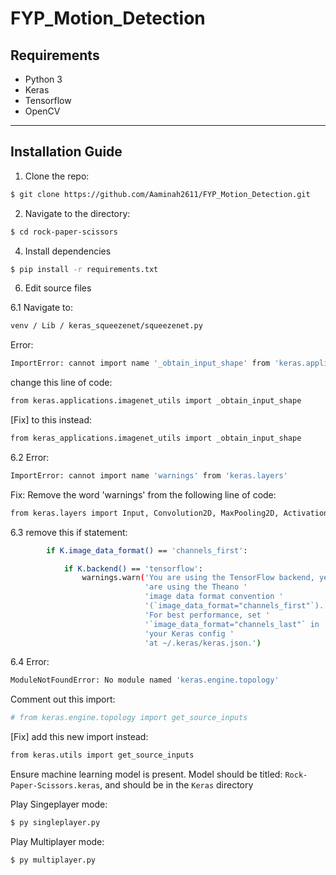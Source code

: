 # FYP_Motion_Detection


## Requirements
- Python 3
- Keras
- Tensorflow
- OpenCV

___________________________________________________

## Installation Guide

1. Clone the repo:
```sh
$ git clone https://github.com/Aaminah2611/FYP_Motion_Detection.git
```

2. Navigate to the directory:
```sh
$ cd rock-paper-scissors
```

4. Install dependencies
```sh
$ pip install -r requirements.txt
```

6. Edit source files

6.1 Navigate to:
```sh
venv / Lib / keras_squeezenet/squeezenet.py
```

Error:
```sh
ImportError: cannot import name '_obtain_input_shape' from 'keras.applications.imagenet_utils
```

change this line of code: 
```sh
from keras.applications.imagenet_utils import _obtain_input_shape
```

[Fix] to this instead: 
```sh
from keras_applications.imagenet_utils import _obtain_input_shape
```

6.2 Error:
```sh
ImportError: cannot import name 'warnings' from 'keras.layers'
```

Fix: Remove the word 'warnings' from the following line of code:
```sh
from keras.layers import Input, Convolution2D, MaxPooling2D, Activation, concatenate, Dropout, warnings
```

6.3 remove this if statement:
```sh
        if K.image_data_format() == 'channels_first':

            if K.backend() == 'tensorflow':
                warnings.warn('You are using the TensorFlow backend, yet you '
                              'are using the Theano '
                              'image data format convention '
                              '(`image_data_format="channels_first"`). '
                              'For best performance, set '
                              '`image_data_format="channels_last"` in '
                              'your Keras config '
                              'at ~/.keras/keras.json.')
```
6.4 Error:
```sh
ModuleNotFoundError: No module named 'keras.engine.topology'
```

Comment out this import: 
```sh
# from keras.engine.topology import get_source_inputs
```

[Fix] add this new import instead:
```sh
from keras.utils import get_source_inputs
```

Ensure machine learning model is present.
Model should be titled: ```Rock-Paper-Scissors.keras```, and should be in the ```Keras``` directory

Play Singeplayer mode:
```sh
$ py singleplayer.py
```

Play Multiplayer mode:
```sh
$ py multiplayer.py
```
